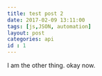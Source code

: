 ```yaml
---
title: test post 2
date: 2017-02-09 13:11:00
tags: [js,JSON, automation]
layout: post
categories: api
id : 1
---
```


I am the other thing. okay now.